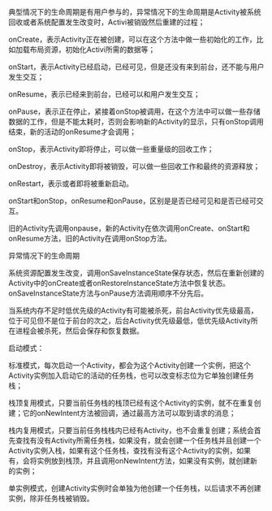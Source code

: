 典型情况下的生命周期是有用户参与的，异常情况下的生命周期是Activity被系统回收或者系统配置发生改变时，Activi被销毁然后重建的过程；

onCreate，表示Activity正在被创建，可以在这个方法中做一些初始化的工作，比如加载布局资源，初始化Activi所需的数据等；

onStart，表示Activity已经启动，已经可见，但是还没有来到前台，还不能与用户发生交互；

onResume，表示已经来到前台，已经可以和用户发生交互；

onPause，表示正在停止，紧接着onStop被调用，在这个方法中可以做一些存储数据的工作，但是不能太耗时，否则会影响新的Activity的显示，只有onStop调用结束，新的活动的onResume才会调用；

onStop，表示Activity即将停止，可以做一些重量级的回收工作；

onDestroy，表示Activity即将被销毁，可以做一些回收工作和最终的资源释放；

onRestart，表示或者即将被重新启动。



onStart和onStop，onResume和onPause，区别是是否已经可见和是否已经可交互。

旧的Activity先调用onpause，新的Activity在依次调用onCreate、onStart和onResume方法，旧的Activity在调用onStop方法。



异常情况下的生命周期

系统资源配置发生改变，调用onSaveInstanceState保存状态，然后在重新创建的Activity中的onCreate或者onRestoreInstanceState方法中恢复状态。onSaveInstanceState方法与onPause方法调用顺序不分先后。

当系统内存不足时低优先级的Activity有可能被杀死，前台Activity优先级最高，位于可见但不是位于前台的次之，后台Activity优先级最低，低优先级Activity所在进程会被杀死，然后会保存和恢复数据。



启动模式：

标准模式，每次启动一个Activity，都会为这个Activity创建一个实例，把这个Activity实例加入启动它的活动的任务栈，也可以改变标志位为它单独创建任务栈；

栈顶复用模式，只要当前任务栈的栈顶已经有这个Activity的实例，就不在重复创建；它的onNewIntent方法被回调，通过最高方法可以取到请求的消息；

栈内复用模式，只要当前任务栈栈内已经有Activity，也不会重复创建；系统会首先查找有没有Activity所需任务栈，如果没有，就会创建一个任务栈并且创建一个Activity实例入栈，如果有这个任务栈，查找有没有这个Activity的实例，如果有，会将实例放到栈顶，并且调用onNewIntent方法，如果没有实例，就创建新的实例；

单实例模式，创建Activity实例时会单独为他创建一个任务栈，以后请求不再创建实例，除非任务栈被销毁。



